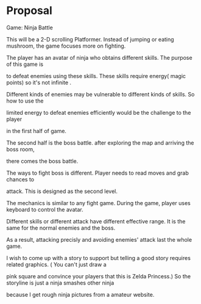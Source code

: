 
Proposal
=====================

Game: Ninja Battle

This will be a 2-D scrolling Platformer. Instead of jumping or eating mushroom, the game focuses more on fighting.

The player has an avatar of ninja who obtains different skills. The purpose of this game is 

to defeat enemies using these skills. These skills require energy( magic points) so it's not infinite .

Different kinds of enemies  may be vulnerable to different kinds of skills. So how to use the 

limited energy to defeat enemies efficiently would be the challenge to the player 

in the first half of game.


The second half is the boss battle. after exploring the map and arriving the boss room, 

there comes the boss battle.

The ways to fight boss is different. Player needs to read moves and grab chances to 

attack. This is designed as the second level.


The mechanics is similar to any fight game. During the game, player uses keyboard to control the avatar. 

Different skills or different attack have different effective range. It is the same for the normal enemies and the boss. 

As a result, attacking precisly and avoiding enemies' attack last the whole game. 


I wish to come up with a story to support but telling a good story requires related graphics. ( You can't just draw a

pink square and convince your players that this is Zelda Princess.) So the storyline is just a ninja smashes other ninja 

because I get rough ninja pictures from a amateur website.
